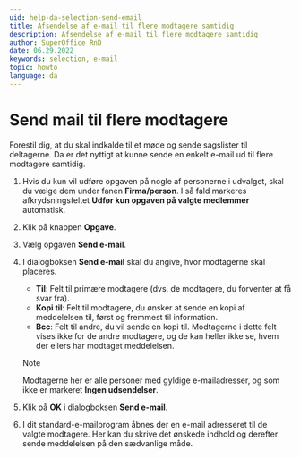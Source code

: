 ```yaml
---
uid: help-da-selection-send-email
title: Afsendelse af e-mail til flere modtagere samtidig
description: Afsendelse af e-mail til flere modtagere samtidig
author: SuperOffice RnD
date: 06.29.2022
keywords: selection, e-mail
topic: howto
language: da
---
```


# Send mail til flere modtagere

Forestil dig, at du skal indkalde til et møde og sende sagslister til deltagerne. Da er det nyttigt at kunne sende en enkelt e-mail ud til flere modtagere samtidig.

1. Hvis du kun vil udføre opgaven på nogle af personerne i udvalget, skal du vælge dem under fanen **Firma/person**. I så fald markeres afkrydsningsfeltet **Udfør kun opgaven på valgte medlemmer** automatisk.

2. Klik på knappen **Opgave**.

3. Vælg opgaven **Send e-mail**.

4. I dialogboksen **Send e-mail** skal du angive, hvor modtagerne skal placeres.

    * **Til**: Felt til primære modtagere (dvs. de modtagere, du forventer at få svar fra).
    * **Kopi til**: Felt til modtagere, du ønsker at sende en kopi af meddelelsen til, først og fremmest til information.
    * **Bcc**: Felt til andre, du vil sende en kopi til. Modtagerne i dette felt vises ikke for de andre modtagere, og de kan heller ikke se, hvem der ellers har modtaget meddelelsen.

    > [!NOTE]
    > Modtagerne her er alle personer med gyldige e-mailadresser, og som ikke er markeret **Ingen udsendelser**.

5. Klik på **OK** i dialogboksen **Send e-mail**.

6. I dit standard-e-mailprogram åbnes der en e-mail adresseret til de valgte modtagere. Her kan du skrive det ønskede indhold og derefter sende meddelelsen på den sædvanlige måde.
